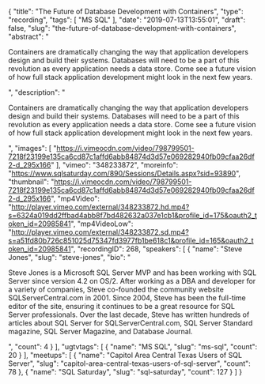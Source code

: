 {
  "title": "The Future of Database Development with Containers",
  "type": "recording",
  "tags": [
    "MS SQL"
  ],
  "date": "2019-07-13T13:55:01",
  "draft": false,
  "slug": "the-future-of-database-development-with-containers",
  "abstract": "<p>Containers are dramatically changing the way that application developers design and build their systems. Databases will need to be a part of this revolution as every application needs a data store. Come see a future vision of how full stack application development might look in the next few years.</p>",
  "description": "<p>Containers are dramatically changing the way that application developers design and build their systems. Databases will need to be a part of this revolution as every application needs a data store. Come see a future vision of how full stack application development might look in the next few years.</p>",
  "images": [
    "https://i.vimeocdn.com/video/798799501-7218f23199e135ca6cd87c1affd6abb84874d3d57e069282940fb09cfaa26df2-d_295x166"
  ],
  "vimeo": "348233872",
  "moreinfo": "https://www.sqlsaturday.com/890/Sessions/Details.aspx?sid=93890",
  "thumbnail": "https://i.vimeocdn.com/video/798799501-7218f23199e135ca6cd87c1affd6abb84874d3d57e069282940fb09cfaa26df2-d_295x166",
  "mp4Video": "http://player.vimeo.com/external/348233872.hd.mp4?s=6324a019dd2ffbad4abb8f7bd482632a037e1cb1&profile_id=175&oauth2_token_id=20985841",
  "mp4VideoLow": "http://player.vimeo.com/external/348233872.sd.mp4?s=a51fd80b726c851025d75347fd3977fb1be618c1&profile_id=165&oauth2_token_id=20985841",
  "recordingID": 268,
  "speakers": [
    {
      "name": "Steve Jones",
      "slug": "steve-jones",
      "bio": "<p>Steve Jones is a Microsoft SQL Server MVP and has been working with SQL Server since version 4.2 on OS/2. After working as a DBA and developer for a variety of companies, Steve co-founded the community website SQLServerCentral.com in 2001. Since 2004, Steve has been the full-time editor of the site, ensuring it continues to be a great resource for SQL Server professionals. Over the last decade, Steve has written hundreds of articles about SQL Server for SQLServerCentral.com, SQL Server Standard magazine, SQL Server Magazine, and Database Journal.</p>",
      "count": 4
    }
  ],
  "ugtvtags": [
    {
      "name": "MS SQL",
      "slug": "ms-sql",
      "count": 20
    }
  ],
  "meetups": [
    {
      "name": "Capitol Area Central Texas Users of SQL Server",
      "slug": "capitol-area-central-texas-users-of-sql-server",
      "count": 78
    },
    {
      "name": "SQL Saturday",
      "slug": "sql-saturday",
      "count": 127
    }
  ]
}